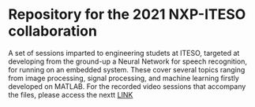# Repository for the 2021 NXP-ITESO collaboration
A set of sessions imparted to engineering studets at ITESO, targeted at developing from the ground-up a Neural Network for speech recognition, for running on an embedded system.
These cover several topics ranging from image processing, signal processing, and machine learning firstly developed on MATLAB.
For the recorded video sessions that accompany the files, please access the nextt [LINK](https://iteso01-my.sharepoint.com/personal/msinseld_iteso_mx/_layouts/15/onedrive.aspx?originalPath=aHR0cHM6Ly9pdGVzbzAxLW15LnNoYXJlcG9pbnQuY29tLzp2Oi9nL3BlcnNvbmFsL21zaW5zZWxkX2l0ZXNvX214L0VhdU5jNmJmT3RCQ2czSHhaOHdOLUk4Qng0aWJsTUpMZm44Rmx4RjVNWUh3QWc_cnRpbWU9cncyUTRGTHoyRWc&id=%2Fpersonal%2Fmsinseld_iteso_mx%2FDocuments%2FGrabaciones)

